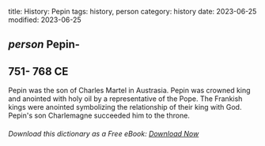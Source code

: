 title: History: Pepin
tags: history, person
category: history
date: 2023-06-25
modified: 2023-06-25

## _person_ Pepin-
 751-
768 CE
-
Pepin was the son of Charles
Martel in Austrasia. Pepin was crowned king and anointed with holy
oil by a representative of the Pope. The Frankish kings were
anointed symbolizing the relationship of their king with God.
Pepin's son Charlemagne
 succeeded him to the throne.


###### Download *this* dictionary as a Free eBook: [Download Now]({static}static/SerfHistoryDictionary.pdf)

